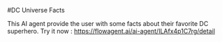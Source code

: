 #DC Universe Facts

This AI agent provide the user with some facts about their favorite DC superhero.
Try it now : https://flowagent.ai/ai-agent/ILAfx4p1C7rg/detail